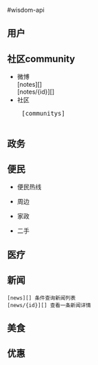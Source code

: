 ﻿#wisdom-api

## 用户
	
## 社区community
* 微博  
	[notes][]  
	[notes/{id}][]  
* 社区  
<pre>
	[communitys]  
	
</pre>
## 政务

## 便民
* 便民热线
	
* 周边
	
* 家政
	
* 二手
	

## 医疗

## 新闻
	[news][] 条件查询新闻列表  
	[news/{id}][] 查看一条新闻详情  

## 美食

## 优惠

